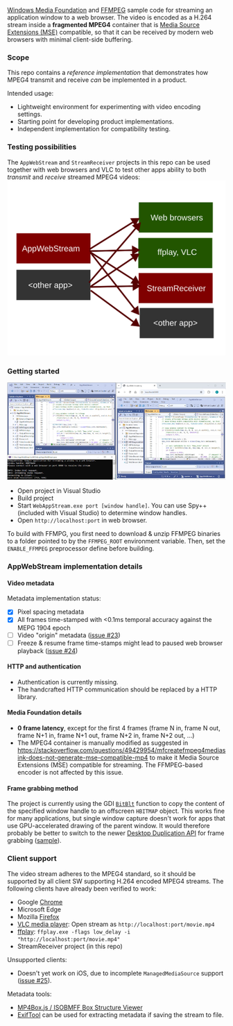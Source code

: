 [Windows Media Foundation](https://msdn.microsoft.com/en-us/library/ms694197.aspx) and [FFMPEG](http://ffmpeg.org/) sample code for streaming an application window to a web browser. The video is encoded as a H.264 stream inside a **fragmented MPEG4** container that is [Media Source Extensions (MSE)](https://www.w3.org/TR/media-source/) compatible, so that it can be received by modern web browsers with minimal client-side buffering.

### Scope
This repo contains a _reference implementation_ that demonstrates how MPEG4 transmit and receive _can_ be implemented in a product.

Intended usage:
* Lightweight environment for experimenting with video encoding settings.
* Starting point for developing product implementations.
* Independent implementation for compatibility testing.


### Testing possibilities
The `AppWebStream` and `StreamReceiver` projects in this repo can be used together with web browsers and VLC to test other apps ability to both _transmit_ and _receive_ streamed MPEG4 videos:  
![interop](interop.svg)

### Getting started
![screenshot](screenshot.jpg)
* Open project in Visual Studio
* Build project
* Start `WebAppStream.exe port [window handle]`. You can use Spy++ (included with Visual Studio) to determine window handles.
* Open `http://localhost:port` in web browser.

To build with FFMPG, you first need to download & unzip FFMPEG binaries to a folder pointed to by the `FFMPEG_ROOT` environment variable. Then, set the `ENABLE_FFMPEG` preprocessor define before building.

### AppWebStream implementation details

#### Video metadata
Metadata implementation status:
* [x] Pixel spacing metadata
* [x] All frames time-stamped with <0.1ms temporal accuracy against the MEPG 1904 epoch
* [ ] Video "origin" metadata ([issue #23](../../issues/23))
* [ ] Freeze & resume frame time-stamps might lead to paused web browser playback ([issue #24](../../issues/24))

#### HTTP and authentication
* Authentication is currently missing.
* The handcrafted HTTP communication should be replaced by a HTTP library.

#### Media Foundation details
* **0 frame latency**, except for the first 4 frames (frame N in, frame N out, frame N+1 in, frame N+1 out, frame N+2 in, frame N+2 out, ...)
* The MPEG4 container is manually modified as suggested in https://stackoverflow.com/questions/49429954/mfcreatefmpeg4mediasink-does-not-generate-mse-compatible-mp4 to make it Media Source Extensions (MSE) compatible for streaming. The FFMPEG-based encoder is not affected by this issue.

#### Frame grabbing method
The project is currently using the GDI [`BitBlt`](https://learn.microsoft.com/en-us/windows/win32/api/wingdi/nf-wingdi-bitblt) function to copy the content of the specified window handle to an offscreen `HBITMAP` object. This works fine for many applications, but single window capture doesn't work for apps that use GPU-accelerated drawing of the parent window. It would therefore probably be better to switch to the newer [Desktop Duplication API](https://learn.microsoft.com/en-us/windows/win32/direct3ddxgi/desktop-dup-api) for frame grabbing ([sample](https://github.com/microsoft/Windows-classic-samples/tree/main/Samples/DXGIDesktopDuplication)).

### Client support
The video stream adheres to the MPEG4 standard, so it should be supported by all client SW supporting H.264 encoded MPEG4 streams. The following clients have already been verified to work:
* Google [Chrome](https://www.google.com/chrome)
* Microsoft Edge
* Mozilla [Firefox](https://www.mozilla.org/firefox)
* [VLC media player](https://www.videolan.org/vlc/): Open stream as `http://localhost:port/movie.mp4`
* [ffplay](https://ffmpeg.org/ffplay.html): `ffplay.exe -flags low_delay -i "http://localhost:port/movie.mp4"`
* StreamReceiver project (in this repo)

Unsupported clients:
* Doesn't yet work on iOS, due to incomplete `ManagedMediaSource` support ([issue #25](../../issues/25)).

Metadata tools:
* [MP4Box.js / ISOBMFF Box Structure Viewer](https://gpac.github.io/mp4box.js/test/filereader.html)
* [ExifTool](https://exiftool.org/) can be used for extracting metadata if saving the stream to file.

